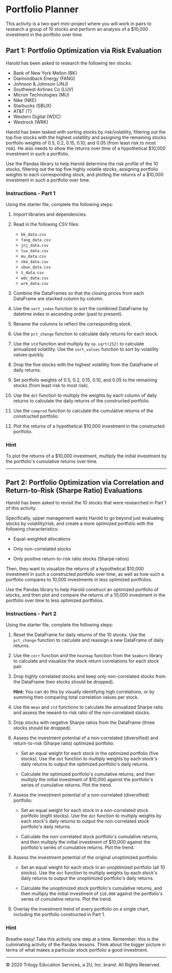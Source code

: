 # Portfolio Planner

This activity is a two-part mini-project where you will work in pairs to research a group of 10 stocks and perform an analysis of a $10,000 investment in the portfolio over time.

## Part 1: Portfolio Optimization via Risk Evaluation

Harold has been asked to research the following ten stocks:

* Bank of New York Mellon (BK)
* Diamondback Energy (FANG)
* Johnson & Johnson (JNJ)
* Southwest Airlines Co (LUV)
* Micron Technologies (MU)
* Nike (NKE)
* Starbucks (SBUX)
* AT&T (T)
* Western Digital (WDC)
* Westrock (WRK)

Harold has been tasked with sorting stocks by risk/volatility, filtering out the top five stocks with the highest volatility and assigning the remaining stocks portfolio weights of 0.5, 0.2, 0.15, 0.10, and 0.05 (from least risk to most risk). He also needs to show the returns over time of a hypothetical $10,000 investment in such a portfolio.

Use the Pandas library to help Harold determine the risk profile of the 10 stocks, filtering out the top five highly volatile stocks, assigning portfolio weights to each corresponding stock, and plotting the returns of a $10,000 investment in such a portfolio over time.

### Instructions - Part 1

Using the starter file, complete the following steps:

1. Import libraries and dependencies.

2. Read in the following CSV files:

    * `bk_data.csv`
    * `fang_data.csv`
    * `jnj_data.csv`
    * `luv_data.csv`
    * `mu_data.csv`
    * `nke_data.csv`
    * `sbux_data.csv`
    * `t_data.csv`
    * `wdc_data.csv`
    * `wrk_data.csv`

3. Combine the DataFrames so that the closing prices from each DataFrame are stacked column by column.

4. Use the `sort_index` function to sort the combined DataFrame by datetime index in ascending order (past to present).

5. Rename the columns to reflect the corresponding stock.

6. Use the `pct_change` function to calculate daily returns for each stock.

7. Use the `std` function and multiply by `np.sqrt(252)` to calculate annualized volatility. Use the `sort_values` function to sort by volatility values quickly.

8. Drop the five stocks with the highest volatility from the DataFrame of daily returns.

9. Set portfolio weights of 0.5, 0.2, 0.15, 0.10, and 0.05 to the remaining stocks (from least risk to most risk).

10. Use the `dot` function to multiply the weights by each column of daily returns to calculate the daily returns of the constructed portfolio.

11. Use the `cumprod` function to calculate the cumulative returns of the constructed portfolio.

12. Plot the returns of a hypothetical $10,000 investment in the constructed portfolio.

### Hint

To plot the returns of a $10,000 investment, multiply the initial investment by the portfolio's cumulative returns over time.

---

## Part 2: Portfolio Optimization via Correlation and Return-to-Risk (Sharpe Ratio) Evaluations

Harold has been asked to revisit the 10 stocks that were researched in Part 1 of this activity.

Specifically, upper management wants Harold to go beyond just evaluating stocks by volatility/risk, and create a more optimized portfolio with the following characteristics:

* Equal-weighted allocations

* Only non-correlated stocks

* Only positive return-to-risk ratio stocks (Sharpe ratios)

Then, they want to visualize the returns of a hypothetical $10,000 investment in such a constructed portfolio over time, as well as how such a portfolio compares to 10,000 investments in less optimized portfolios.

Use the Pandas library to help Harold construct an optimized portfolio of stocks, and then plot and compare the returns of a 10,000 investment in the portfolio over time to less optimized portfolios.

### Instructions - Part 2

Using the starter file, complete the following steps:

1. Reset the DataFrame for daily returns of the 10 stocks. Use the `pct_change` function to calculate and reassign a new DataFrame of daily returns.

2. Use the `corr` function and the `heatmap` function from the `Seaborn` library to calculate and visualize the stock return correlations for each stock pair.

3. Drop highly correlated stocks and keep only non-correlated stocks from the DataFrame (two stocks should be dropped).

    **Hint:** You can do this by visually identifying high correlations, or by summing then comparing total correlation values per stock.

4. Use the `mean` and `std` functions to calculate the annualized Sharpe ratio and assess the reward-to-risk ratio of the non-correlated stocks.

5. Drop stocks with negative Sharpe ratios from the DataFrame (three stocks should be dropped).

6. Assess the investment potential of a non-correlated (diversified) and return-to-risk (Sharpe ratio) optimized portfolio:

    * Set an equal weight for each stock in the optimized portfolio (five stocks). Use the `dot` function to multiply weights by each stock's daily returns to output the optimized portfolio's daily returns.

    * Calculate the optimized portfolio's cumulative returns, and then multiply the initial investment of $10,000 against the portfolio's series of cumulative returns. Plot the trend.

7. Assess the investment potential of a non-correlated (diversified) portfolio:

    * Set an equal weight for each stock in a non-correlated stock portfolio (eight stocks). Use the `dot` function to multiply weights by each stock's daily returns to output the non-correlated stock portfolio's daily returns.

    * Calculate the non-correlated stock portfolio's cumulative returns, and then multiply the initial investment of $10,000 against the portfolio's series of cumulative returns. Plot the trend.

8. Assess the investment potential of the original unoptimized portfolio:

    * Set an equal weight for each stock in an unoptimized portfolio (all 10 stocks). Use the `dot` function to multiply weights by each stock's daily returns to output the unoptimized portfolio's daily returns.

    * Calculate the unoptimized stock portfolio's cumulative returns, and then multiply the initial investment of `$10,000` against the portfolio's series of cumulative returns. Plot the trend.

9. Overlay the investment trend of every portfolio on a single chart, including the portfolio constructed in Part 1.

### Hint

Breathe easy! Take this activity one step at a time. Remember: this is the culminating activity of the Pandas lessons. Think about the bigger picture in terms of what makes a particular stock portfolio a good investment.

---

© 2020 Trilogy Education Services, a 2U, Inc. brand. All Rights Reserved.
